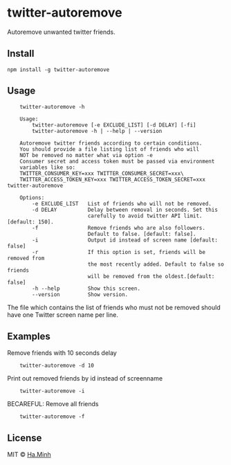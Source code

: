 # twitter-autoremove
Autoremove unwanted twitter friends.

## Install
```
npm install -g twitter-autoremove
```

## Usage
```
    twitter-autoremove -h

    Usage:
        twitter-autoremove [-e EXCLUDE_LIST] [-d DELAY] [-fi]
        twitter-autoremove -h | --help | --version

    Autoremove twitter friends according to certain conditions.
    You should provide a file listing list of friends who will
    NOT be removed no matter what via option -e
    Consumer secret and access token must be passed via environment
    variables like so:
    TWITTER_CONSUMER_KEY=xxx TWITTER_CONSUMER_SECRET=xxx\
    TWITTER_ACCESS_TOKEN_KEY=xxx TWITTER_ACCESS_TOKEN_SECRET=xxx twitter-autoremove

    Options:
        -e EXCLUDE_LIST   List of friends who will not be removed.
        -d DELAY          Delay between removal in seconds. Set this
                          carefully to avoid twitter API limit. [default: 150].
        -f                Remove friends who are also followers.
                          Default to false. [default: false].
        -i                Output id instead of screen name [default: false]
        -r                If this option is set, friends will be removed from
                          the most recently added. Default to false so friends
                          will be removed from the oldest.[default: false]
        -h --help         Show this screen.
        --version         Show version.
```

The file which contains the list of friends who must not be removed should have
one Twitter screen name per line.

## Examples
Remove friends with 10 seconds delay

```
    twitter-autoremove -d 10
```

Print out removed friends by id instead of screenname

```
    twitter-autoremove -i
```

BECAREFUL: Remove all friends

```
    twitter-autoremove -f
```


## License
MIT © [Ha.Minh](https://github.com/minhhh)

